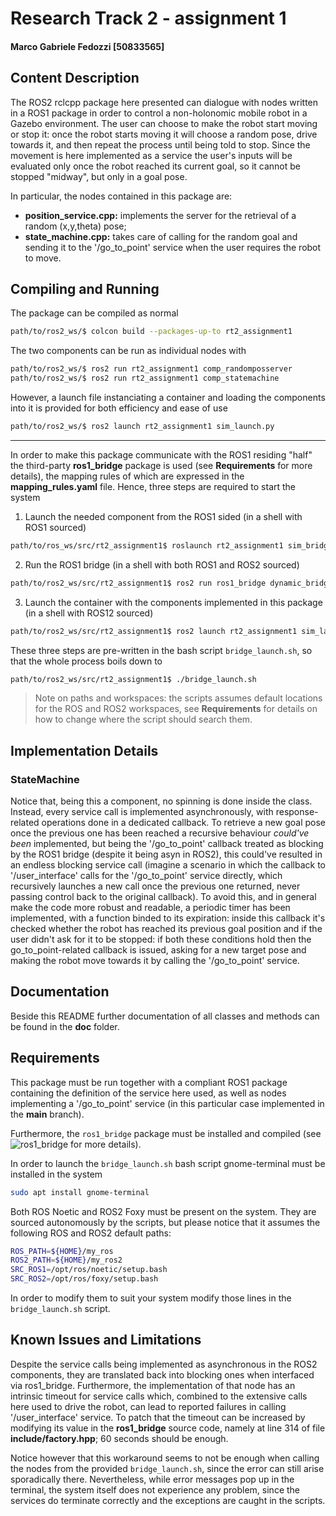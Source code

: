 # Research Track 2 - assignment 1

#### Marco Gabriele Fedozzi [50833565]

## Content Description

The ROS2 rclcpp package here presented can dialogue with nodes written in a ROS1 package in order to control a non-holonomic mobile robot in a Gazebo environment. The user can choose to make the robot start moving or stop it: once the robot starts moving it will choose a random pose, drive towards it, and then repeat the process until being told to stop. Since the movement is here implemented as a service the user's inputs will be evaluated only once the robot reached its current goal, so it cannot be stopped "midway", but only in a goal pose.

In particular, the nodes contained in this package are:

- **position_service.cpp:** implements the server for the retrieval of a random (x,y,theta) pose;
- **state_machine.cpp:** takes care of calling for the random goal and sending it to the '/go_to_point' service when the user requires the robot to move.

## Compiling and Running

The package can be compiled as normal

```bash
path/to/ros2_ws/$ colcon build --packages-up-to rt2_assignment1
```

The two components can be run as individual nodes with

```bash
path/to/ros2_ws/$ ros2 run rt2_assignment1 comp_randomposserver
path/to/ros2_ws/$ ros2 run rt2_assignment1 comp_statemachine
```

However, a launch file instanciating a container and loading the components into it is provided for both efficiency and ease of use

```bash
path/to/ros2_ws/$ ros2 launch rt2_assignment1 sim_launch.py
```

---

In order to make this package communicate with the ROS1 residing "half" the third-party **ros1_bridge** package is used (see **Requirements** for more details), the mapping rules of which are expressed in the **mapping_rules.yaml** file. Hence, three steps are required to start the system
1. Launch the needed component from the ROS1 sided (in a shell with ROS1 sourced)

```bash
path/to/ros_ws/src/rt2_assignment1$ roslaunch rt2_assignment1 sim_bridge.launch
```

2. Run the ROS1 bridge (in a shell with both ROS1 and ROS2 sourced)
```bash
path/to/ros2_ws/src/rt2_assignment1$ ros2 run ros1_bridge dynamic_bridge
```

3. Launch the container with the components implemented in this package (in a shell with ROS12 sourced)
```bash
path/to/ros2_ws/src/rt2_assignment1$ ros2 launch rt2_assignment1 sim_launch.py
```

These three steps are pre-written in the bash script `bridge_launch.sh`, so that the whole process boils down to
```bash
path/to/ros2_ws/src/rt2_assignment1$ ./bridge_launch.sh
```

> Note on paths and workspaces: the scripts assumes default locations for the ROS and ROS2 workspaces, see **Requirements** for details on how to change where the script should search them.


## Implementation Details

### StateMachine

Notice that, being this a component, no spinning is done inside the class. Instead, every service call is implemented asynchronously, with response-related operations done in a dedicated callback. To retrieve a new goal pose once the previous one has been reached a recursive behaviour _could've been_ implemented, but being the '/go_to_point' callback treated as blocking by the ROS1 bridge (despite it being asyn in ROS2), this could've resulted in an endless blocking service call (imagine a scenario in which the callback to '/user_interface' calls for the '/go_to_point' service directly, which recursively launches a new call once the previous one returned, never passing control back to the original callback).
To avoid this, and in general make the code more robust and readable, a periodic timer has been implemented, with a function binded to its expiration: inside this callback it's checked whether the robot has reached its previous goal position and if the user didn't ask for it to be stopped: if both these conditions hold then the go_to_point-related callback is issued, asking for a new target pose and making the robot move towards it by calling the '/go_to_point' service.


## Documentation

Beside this README further documentation of all classes and methods can be found in the **doc** folder.


## Requirements

This package must be run together with a compliant ROS1 package containing the definition of the service here used, as well as nodes implementing a '/go_to_point' service (in this particular case implemented in the **main** branch).

Furthermore, the `ros1_bridge` package must be installed and compiled (see ![ros1_bridge](https://github.com/ros2/ros1_bridge) for more details).

In order to launch the `bridge_launch.sh` bash script gnome-terminal must be installed in the system
```bash
sudo apt install gnome-terminal
```
Both ROS Noetic and ROS2 Foxy must be present on the system. They are sourced autonomously by the scripts, but please notice that it assumes the following ROS and ROS2 default paths:
```bash
ROS_PATH=${HOME}/my_ros
ROS2_PATH=${HOME}/my_ros2
SRC_ROS1=/opt/ros/noetic/setup.bash
SRC_ROS2=/opt/ros/foxy/setup.bash
```
In order to modify them to suit your system modify those lines in the `bridge_launch.sh` script.

## Known Issues and Limitations

Despite the service calls being implemented as asynchronous in the ROS2 components, they are translated back into blocking ones when interfaced via ros1_bridge.
Furthermore, the implementation of that node has an intrinsic timeout for service calls which, combined to the extensive calls here used to drive the robot,
can lead to reported failures in calling '/user_interface' service.
To patch that the timeout can be increased by modifying its value in the **ros1_bridge** source code,
namely at line 314 of file **include/factory.hpp**; 60 seconds should be enough.

Notice however that this workaround seems to not be enough when calling the nodes from the provided `bridge_launch.sh`,
since the error can still arise sporadically there. Nevertheless, while error messages pop up in the terminal, the system itself
does not experience any problem, since the services do terminate correctly and the exceptions are caught in the scripts.
